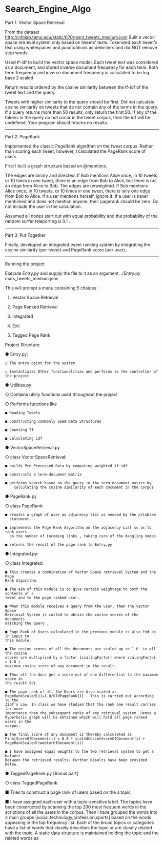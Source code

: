Search_Engine_Algo
==================

Part 1: Vector Space Retrieval

From the dataset http://infolab.tamu.edu/static/670/mars_tweets_medium.json
Built a vector space retrieval system only based on tweets' texts.
Tokenized each tweet's text using whitespaces and punctuations as delimiters and did NOT remove stop words.


Used tf-idf to build the vector space model. Each tweet text was considered as a document, and stored inverse document frequency for each term. Both term frequency and inverse document frequency is calculated to be log base 2 scaled.

Return results ordered by the cosine similarity between the tf-idf of the tweet text and the query.

Tweets with higher similarity to the query should be first.
Did not calculate cosine similarity on tweets that do not contain any of the terms in the query. 
If a query returns more than 50 results, only return the first 50.
If any of the tokens in the query do not occur in the tweet corpus, then the idf will be undefined. Your program should returns no results.

----------------------------------
Part 2: PageRank

Implemented the classic PageRank algorithm on the tweet corpus. Rather than scoring each tweet, however, I calculated the PageRank score of users. 

First I built a graph structure based on @mentions. 

The edges are binary and directed. If Bob mentions Alice once, in 10 tweets, or 10 times in one tweet, there is an edge from Bob to Alice, but there is not an edge from Alice to Bob.
The edges are unweighted. If Bob mentions Alice once, in 10 tweets, or 10 times in one tweet, there is only one edge from Bob to Alice.
If a user mentions herself, ignore it.
If a user is never mentioned and does not mention anyone, their pagerank should be zero. Do not include the user in the calculation.

Assumed all nodes start out with equal probability and the probability of the random surfer teleporting is 0.1 . 


----------------------------------
Part 3: Put Together

Finally, developed an integrated tweet ranking system by integrating the cosine similarity (per tweet) and PageRank score (per user).

-----------------------------------

Running the project

Execute Entry.py and supply the file to it as an argument.
./Entry.py mars_tweets_medium.json


This will prompt a menu containing 5 choices :

1. Vector Space Retrieval

2. Page Ranked Retrieval

3. Integrated

4. Exit

5. Tagged Page Rank
 
Project Structure:

● Entry.py:

    ○ The entry point for the system.
    
    ○ Instantiates Other functionalities and performs as the controller of the project
    
● Utilities.py:

  ○ Contains utility functions used throughout the project
  
  ○ Performs functions like
  
    ■ Reading Tweets
    
    ■ Constructing commonly used Data Structures
    
    ■ Counting Tf
    
    ■ Calculating idf
    

● VectorSpaceRetrieval.py

  ○ class VectorSpaceRetrieval:
  
    ■ builds Pre Processed Data by computing weighted tf-idf
    
    ■ constructs a term-document matrix
    
    ■ performs search based on the query in the term document matrix by
        calculating the cosine similarity of each document in the corpus
        

● PageRank.py

  ○ class PageRank:
  
    ■ creates a graph of user as adjacency list as needed by the prtoblem
      statement.
      
    ■ implements the Page Rank Algorithm on the adjacency List so as to rank users
      on the number of incoming links , taking care of the dangling nodes.
      
    ■ returns the result of the page rank to Entry.py
    

● Integrated.py:

  ○ class Integrated:
  
    ■ This creates a combination of Vector Space retrieval System and the Page
    Rank Algorithm.
    
    ■ The aim of this module is to give certain weightage to both the contents of a
    tweet and to the page ranked user.
    
    ■ When this module receives a query from the user, then the Vector Space
    Retrieval System is called to obtain the cosine scores of the documents
    matching the query .
    
    ■ Page Rank of Users calculated in the previous module is also fed as in input to
    this module.
    
    ■ The cosine scores of all the documents are scaled up to 1.0. ie all the cosine
    scores are multiplied by a factor [scalingFactor] where scalingFactor = 1.0 /
    maximum cosine score of any document in the result.
    
    ■ Thus all the docs get a score out of one differential to the maximum score in
    the result Set.
    
    ■ The page rank of all the Users are Also scaled as
    PageRankScaled[i]=1.0/OldPageRank[i] . This is carried out according to the
    Zipf’s Law. In class we have studied that the rank one result carries far more
    importance than the subsequent ranks of any retrieval system. Hence a
    hyperbolic graph will be obtained which will hold all page ranked users in the
    corpus.
    
    ■ The final score of any document is thereby calculated as
    FinalScoreOfDocument(i) = 0.5 * scaledCosineScoreOfDocument(i) +
    PageRankScaled(tweeterOfDocument(i))
    
    ■ I have assigned equal weights to the two retrieval system to get a balance
    between the retrieved results. Further Results have been provided below.

● TaggedPageRank.py [Bonus part]
  
  ○ class TaggedPageRank:
  
  ■ Tries to construct a page rank of users based on the a topic
  
  ■ I have assigned each user with a topic-sensitive label. The topics have been
  constructed by scanning the top 200 most frequent words in the scriptions of
  all the users in the corpus. Then I have grouped the words into 4 main groups
  [social,technology,profession,sports] based on the words appearing in the
  top frequency list. Each of the broad topics or categories have a list of words
  that closely describes the topic or are closely related with the topic. A static
  data structure is maintained holding the topic and the related words as
